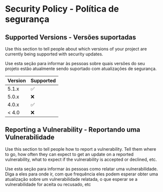 # Security Policy -  Política de segurança  

## Supported Versions - Versões suportadas

Use this section to tell people about which versions of your project are
currently being supported with security updates.

Use esta seção para informar às pessoas sobre quais versões do seu projeto estão
atualmente sendo suportado com atualizações de segurança.

| Version | Supported          |
| ------- | ------------------ |
| 5.1.x   | :white_check_mark: |
| 5.0.x   | :x:                |
| 4.0.x   | :white_check_mark: |
| < 4.0   | :x:                |

## Reporting a Vulnerability - Reportando uma Vulnerabilidade

Use this section to tell people how to report a vulnerability.
Tell them where to go, how often they can expect to get an update on a
reported vulnerability, what to expect if the vulnerability is accepted or
declined, etc.


Use esta seção para informar às pessoas como relatar uma vulnerabilidade.
Diga a eles para onde ir, com que frequência eles podem esperar obter uma atualização sobre um
vulnerabilidade relatada, o que esperar se a vulnerabilidade for aceita ou
recusado, etc

